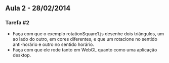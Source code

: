 ## Aula 2 - 28/02/2014

### Tarefa #2
 - Faça com que o exemplo rotationSquare1.js desenhe dois triângulos, um ao lado do outro, em cores diferentes, e que um rotacione no sentido anti-horário e outro no sentido horário.
 - Faça com que ele rode tanto em WebGL quanto como uma aplicação desktop.
